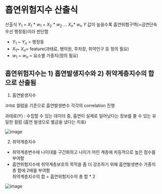 
# 흡연위험지수 산출식

산출식 $Y_1$ = $X_1$ * $w_1$ + $X_2$ * $w_2$  $…$ $X_n$* $w_n$
$Y$ 값이 높을수록 흡연위험구역(=금연단속 우선 행정동)이라 판단함

* $Y_1$ ~ $Y_n$ = 행정동  
* $X_1$~ $X_n$= feature(과태료, 병의원, 주차장, 취약인구 등 정의 필요)  
* $w_1$ ~ $w_n$ = 요소별 가중치(정의 필요)  

## 흡연위험지수는 1) 흡연발생지수와 2) 취약계층지수의 합으로 산출됨

1) 흡연발생지수

`과태료` 컬럼을 기준으로 흡연발생변수 각각의 correlation 진행

과태료(Y) : 수집할 수 있는 데이터 중, 흡연이 실제로 일어났다는 정보를 줄 수 있는 유일한 컬럼 (흡연 발생으로 벌금을 냈다는 지표) 

![image](https://user-images.githubusercontent.com/69462995/209298627-7fc9704f-7933-4655-a8f1-9f332b9c01d3.png)


2) 취약계층지수
* 취약계층변수에 나이대를 구간화하고 나이가 어린 계층에 차등적으로 높은 점수를 부여함
* 흡연위험지수에 취약계층보호의 목적을 좀 더 강조하기 위해 흡연발생변수 가중치 총 합에 2배를 부여함  
취약계층지수의 합 = 흡연위험지수의 총 합 * 2

![image](https://user-images.githubusercontent.com/69462995/209298985-74671fcd-cf7c-468a-8fcc-019b647fd760.png)
